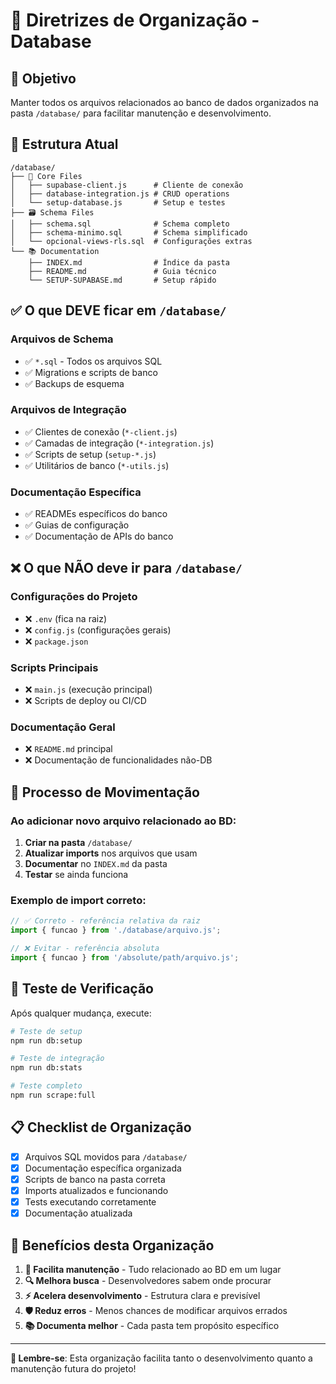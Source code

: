 # 📂 Diretrizes de Organização - Database

## 🎯 **Objetivo**
Manter todos os arquivos relacionados ao banco de dados organizados na pasta `/database/` para facilitar manutenção e desenvolvimento.

## 📁 **Estrutura Atual**

```
/database/
├── 🔧 Core Files
│   ├── supabase-client.js      # Cliente de conexão
│   ├── database-integration.js # CRUD operations
│   └── setup-database.js       # Setup e testes
├── 🗃️ Schema Files  
│   ├── schema.sql              # Schema completo
│   ├── schema-minimo.sql       # Schema simplificado
│   └── opcional-views-rls.sql  # Configurações extras
└── 📚 Documentation
    ├── INDEX.md                # Índice da pasta
    ├── README.md               # Guia técnico
    └── SETUP-SUPABASE.md       # Setup rápido
```

## ✅ **O que DEVE ficar em `/database/`**

### Arquivos de Schema
- ✅ `*.sql` - Todos os arquivos SQL
- ✅ Migrations e scripts de banco
- ✅ Backups de esquema

### Arquivos de Integração
- ✅ Clientes de conexão (`*-client.js`)
- ✅ Camadas de integração (`*-integration.js`)
- ✅ Scripts de setup (`setup-*.js`)
- ✅ Utilitários de banco (`*-utils.js`)

### Documentação Específica
- ✅ READMEs específicos do banco
- ✅ Guias de configuração
- ✅ Documentação de APIs do banco

## ❌ **O que NÃO deve ir para `/database/`**

### Configurações do Projeto
- ❌ `.env` (fica na raiz)
- ❌ `config.js` (configurações gerais)
- ❌ `package.json`

### Scripts Principais
- ❌ `main.js` (execução principal)
- ❌ Scripts de deploy ou CI/CD

### Documentação Geral
- ❌ `README.md` principal
- ❌ Documentação de funcionalidades não-DB

## 🔄 **Processo de Movimentação**

### Ao adicionar novo arquivo relacionado ao BD:

1. **Criar na pasta** `/database/`
2. **Atualizar imports** nos arquivos que usam
3. **Documentar** no `INDEX.md` da pasta
4. **Testar** se ainda funciona

### Exemplo de import correto:
```javascript
// ✅ Correto - referência relativa da raiz
import { funcao } from './database/arquivo.js';

// ❌ Evitar - referência absoluta  
import { funcao } from '/absolute/path/arquivo.js';
```

## 🧪 **Teste de Verificação**

Após qualquer mudança, execute:

```bash
# Teste de setup
npm run db:setup

# Teste de integração
npm run db:stats

# Teste completo
npm run scrape:full
```

## 📋 **Checklist de Organização**

- [x] Arquivos SQL movidos para `/database/`
- [x] Documentação específica organizada
- [x] Scripts de banco na pasta correta
- [x] Imports atualizados e funcionando
- [x] Tests executando corretamente
- [x] Documentação atualizada

## 🎯 **Benefícios desta Organização**

1. **📂 Facilita manutenção** - Tudo relacionado ao BD em um lugar
2. **🔍 Melhora busca** - Desenvolvedores sabem onde procurar
3. **⚡ Acelera desenvolvimento** - Estrutura clara e previsível
4. **🛡️ Reduz erros** - Menos chances de modificar arquivos errados
5. **📚 Documenta melhor** - Cada pasta tem propósito específico

---

**📍 Lembre-se**: Esta organização facilita tanto o desenvolvimento quanto a manutenção futura do projeto!
